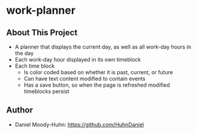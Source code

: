 # work-planner
## About This Project
- A planner that displays the current day, as well as all work-day hours in the day
- Each work-day hour displayed in its own timeblock
- Each time block
  - Is color coded based on whether it is past, current, or future
  - Can have text content modified to contain events
  - Has a save button, so when the page is refreshed modified timeblocks persist
## Author
- Daniel Moody-Huhn: https://github.com/HuhnDaniel
